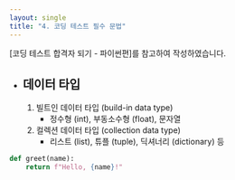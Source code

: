 ```yaml
---
layout: single
title: "4. 코딩 테스트 필수 문법"
---
```


[코딩 테스트 합격자 되기 - 파이썬편]를 참고하여 작성하였습니다.

- ## __데이터 타입__
  1. 빌트인 데이터 타입 (build-in data type)
      - 정수형 (int), 부동소수형 (float), 문자열
  2. 컬렉션 데이터 타입 (collection data type)
      - 리스트 (list), 튜플 (tuple), 딕셔너리 (dictionary) 등

```python
def greet(name):
    return f"Hello, {name}!"
